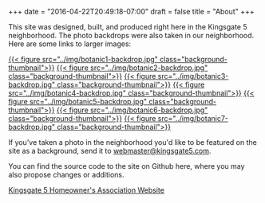 +++
date = "2016-04-22T20:49:18-07:00"
draft = false
title = "About"
+++

This site was designed, built, and produced right here in the Kingsgate 5 neighborhood. The photo backdrops were also taken in our neighborhood. Here are some links to larger images: 

[{{< figure src="../img/botanic1-backdrop.jpg" class="background-thumbnail">}}](../img/botanic1-backdrop.jpg)
[{{< figure src="../img/botanic2-backdrop.jpg" class="background-thumbnail">}}](../img/botanic2-backdrop.jpg)
[{{< figure src="../img/botanic3-backdrop.jpg" class="background-thumbnail">}}](../img/botanic3-backdrop.jpg)
[{{< figure src="../img/botanic4-backdrop.jpg" class="background-thumbnail">}}](../img/botanic4-backdrop.jpg)
[{{< figure src="../img/botanic5-backdrop.jpg" class="background-thumbnail">}}](../img/botanic5-backdrop.jpg)
[{{< figure src="../img/botanic6-backdrop.jpg" class="background-thumbnail">}}](../img/botanic6-backdrop.jpg)
[{{< figure src="../img/botanic7-backdrop.jpg" class="background-thumbnail">}}](../img/botanic7-backdrop.jpg)

If you've taken a photo in the neighborhood you'd like to be featured on the site as a background, send it to [webmaster@kingsgate5.com](mailto:webmaster@kingsgate5.com).

You can find the source code to the site on Github here, where you may also propose changes or additions. 

[Kingsgate 5 Homeowner's Association Website](https://github.com/jmcphers/k5hoa)


